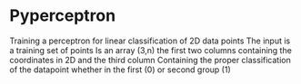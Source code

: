# Pyperceptron
Training a perceptron for linear classification of 2D data points
The input is a training set of points
Is an array (3,n) the first two columns containing the coordinates in 2D and the third column
Containing the proper classification of the datapoint whether in the first (0) or second group (1)
